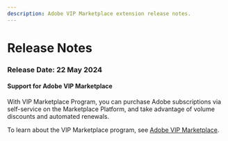 ```yaml
---
description: Adobe VIP Marketplace extension release notes.
---
```


# Release Notes

### Release Date: 22 May 2024

#### Support for Adobe VIP Marketplace

With VIP Marketplace Program, you can purchase Adobe subscriptions via self-service on the Marketplace Platform, and take advantage of volume discounts and automated renewals.

To learn about the VIP Marketplace program, see [Adobe VIP Marketplace](./).&#x20;
